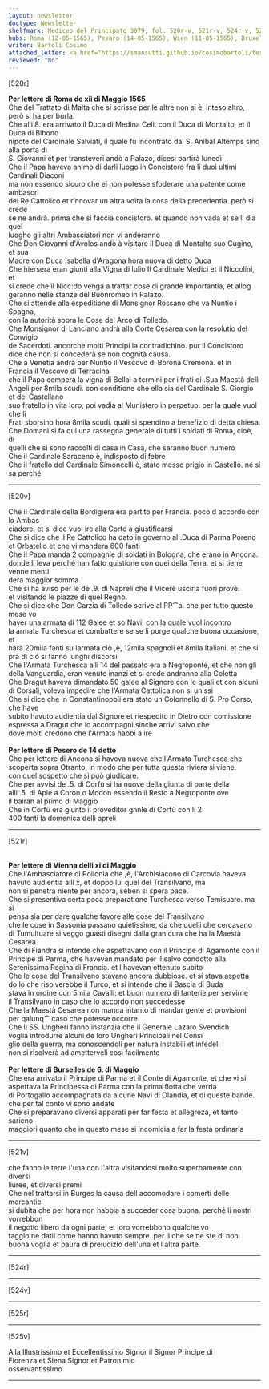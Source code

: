 ```yaml
---
layout: newsletter
doctype: Newsletter
shelfmark: Mediceo del Principato 3079, fol. 520r-v, 521r-v, 524r-v, 525r-v
hubs: Roma (12-05-1565), Pesaro (14-05-1565), Wien (11-05-1565), Bruxelles (06-05-1565)
writer: Bartoli Cosimo
attached_letter: <a href="https://smansutti.github.io/cosimobartoli/texts/2977_066/">2977_066</a>
reviewed: "No"
---
```


[520r]  
  
  
<strong>Per lettere di Roma de xii di Maggio 1565</strong>  
Che del Trattato di Malta che si scrisse per le altre non si è, inteso altro, però si ha per burla.  
Che alli 8. era arrivato il Duca di Medina Celi. con il Duca di Montalto, et il Duca di Bibono  
nipote del Cardinale Salviati, il quale fu incontrato dal S. Anibal Altemps sino alla porta di  
S. Giovanni et per transteveri andò a Palazo, dicesi partirà lunedì  
Che il Papa haveva animo di darli luogo in Concistoro fra li duoi ultimi Cardinali Diaconi  
ma non essendo sicuro che ei non potesse sfoderare una patente come ambascri  
del Re Cattolico et rinnovar un altra volta la cosa della precedentia. però si crede  
se ne andrà. prima che si faccia concistoro. et quando non vada et se li dia quel  
luogho gli altri Ambasciatori non vi anderanno  
Che Don Giovanni d'Avolos andò à visitare il Duca di Montalto suo Cugino, et sua  
Madre con Duca Isabella d'Aragona hora nuova di detto Duca  
Che hiersera eran giunti alla Vigna di Iulio Il Cardinale Medici et il Niccolini, et  
si crede che il Nicc:do venga a trattar cose di grande Importantia, et allog  
geranno nelle stanze del Buonromeo in Palazo.  
Che si attende alla espeditione di Monsignor Rossano che va Nuntio i Spagna,  
con la autorità sopra le Cose del Arco di Tolledo.  
Che Monsignor di Lanciano andrà alla Corte Cesarea con la resolutio del Convigio  
de Sacerdoti. ancorche molti Principi la contradichino. pur il Concistoro  
dice che non si concederà se non cognità causa.  
Che a Venetia andrà per Nuntio il Vescovo di Borona Cremona. et in  
Francia il Vescovo di Terracina  
che il Papa compera la vigna di Bellai a termini per i frati di .Sua Maestà delli  
Angeli per 8mila scudi. con conditione che ella sia del Cardinale S. Giorgio et del Castellano  
suo fratello in vita loro, poi vadia al Munistero in perpetuo. per la quale vuol che li  
Frati sborsino hora 8mila scudi. quali si spendino a benefizio di detta chiesa.  
Che Domani si fa qui una rassegna generale di tutti i soldati di Roma, cioè, di  
quelli che si sono raccolti di casa in Casa, che saranno buon numero  
Che il Cardinale Saraceno è, indisposto di febre  
Che il fratello del Cardinale Simoncelli è, stato messo prigio in Castello. né si sa perché  
  
---  

[520v]  
  
  
Che il Cardinale della Bordigiera era partito per Francia. poco d accordo con lo Ambas  
ciadore. et si dice vuol ire alla Corte a giustificarsi  
Che si dice che il Re Cattolico ha dato in governo al .Duca di Parma Poreno  
et Orbatello et che vi manderà 600 fanti  
Che il Papa manda 2 compagnie di soldati in Bologna, che erano in Ancona.  
donde li leva perché han fatto quistione con quei della Terra. et si tiene venne menti  
dera maggior somma  
Che si ha aviso per le de .9. di Napreli che il Vicerè usciria fuori prove.  
et visitando le piazze di quel Regno.  
Che si dice che Don Garzia di Tolledo scrive al PP⁀a. che per tutto questo mese vo  
haver una armata di 112 Galee et so Navi, con la quale vuol incontro  
la armata Turchesca et combattere se se li porge qualche buona occasione, et  
harà 20mila fanti su larmata ciò ,è, 12mila spagnoli et 8mila Italiani. et che si  
pra di ciò si fanno lunghi discorsi  
Che l'Armata Turchesca alli 14 del passato era a Negroponte, et che non gli  
della Vanguardia, eran venute inanzi et si crede andranno alla Goletta  
Che Dragut haveva dimandato 50 galee al Signore con le quali et con alcuni  
di Corsali, voleva impedire che l'Armata Cattolica non si unissi  
Che si dice che in Constantinopoli era stato un Colonnello di S. Pro Corso, che have  
subito havuto audientia dal Signore et riespedito in Dietro con comissione  
espressa a Dragut che lo accompagni sinche arrivi salvo che  
dove molti credono che l'Armata habbi a ire  
<br/><strong>Per lettere di Pesero de 14 detto</strong>  
Che per lettere di Ancona si haveva nuova che l'Armata Turchesca che  
scoperta sopra Otranto, in modo che per tutta questa riviera si viene.  
con quel sospetto che si può giudicare.  
Che per avvisi de .5. di Corfù si ha nuove della giunta di parte della  
alli .5. di Aple a Coron o Modon essendo il Resto a Negroponte ove  
il bairan al primo di Maggio  
Che in Corfù era giunto il proveditor gnnle di Corfù con li 2  
400 fanti la domenica delli apreli  
  
---  

[521r]  
  
  
<br/><strong>Per lettere di Vienna delli xi di Maggio</strong>  
Che l'Ambasciatore di Pollonia che ,è, l'Archisiacono di Carcovia haveva  
havuto audientia alli x, et doppo lui quel del Transilvano, ma  
non si penetra niente per ancora, seben si spera pace.  
Che si presentiva certa poca preparatione Turchesca verso Temisuare. ma si  
pensa sia per dare qualche favore alle cose del Transilvano  
che le cose in Sassonia passano quietissime, da che quelli che cercavano  
di Tumultuare si veggo guasti disegni dalla gran cura che ha la Maestà Cesarea  
Che di Fiandra si intende che aspettavano con il Principe di Agamonte con il  
Principe di Parma, che havevan mandato per il salvo condotto alla  
Serenissima Regina di Francia. et l havevan ottenuto subito  
Che le cose del Transilvano stavano ancora dubbiose. et si stava aspetta  
do lo che risolverebbe il Turco, et si intende che il Bascia di Buda  
stava in ordine con 5mila Cavalli: et buon numero di fanterie per servirne  
il Transilvano in caso che lo accordo non succedesse  
Che la Maestà Cesarea non manca intanto di mandar gente et provisioni  
per qalunq⁀ caso che potesse occorre.  
Che li SS. Ungheri fanno instanzia che il Generale Lazaro Svendich  
voglia introdurre alcuni de loro Ungheri Principali nel Consi  
glio della guerra, ma conoscendoli per natura instabili et infedeli  
non si risolverà ad ametterveli così facilmente  
<br/><strong>Per lettere di Burselles de 6. di Maggio</strong>  
Che era arrivato il Principe di Parma et il Conte di Agamonte, et che vi si  
aspettava la Principessa di Parma con la prima flotta che verria  
di Portogallo accompagnata da alcune Navi di Olandia, et di queste bande.  
che per tal conto vi sono andate  
Che si preparavano diversi apparati per far festa et allegreza, et tanto sarieno  
maggiori quanto che in questo mese si incomicia a far la festa ordinaria  
  
---  

[521v]  
  
  
che fanno le terre l'una con l'altra visitandosi molto superbamente con diversi  
liuree, et diversi premi  
Che nel trattarsi in Burges la causa dell accomodare i comerti delle mercantie  
si dubita che per hora non habbia a succeder cosa buona. perché li nostri vorrebbon  
il negotio libero da ogni parte, et loro vorrebbono qualche vo  
taggio ne datii come hanno havuto sempre. per il che se ne ste di non  
buona voglia et paura di preiudizio dell'una et l altra parte.  
  
---  

[524r]  
  
  
  
---  

[524v]  
  
  
  
---  

[525r]  
  
  
  
---  

[525v]  
  
  
Alla Illustrissimo et Eccellentissimo Signor il Signor Principe di  
Fiorenza et Siena Signor et Patron mio  
osservantissimo  
  
---  


